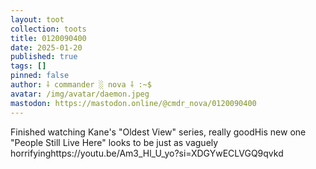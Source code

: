 ```yaml
---
layout: toot
collection: toots
title: 0120090400
date: 2025-01-20
published: true
tags: []
pinned: false
author: ⸸ commander ░ nova ⸸ :~$
avatar: /img/avatar/daemon.jpeg
mastodon: https://mastodon.online/@cmdr_nova/0120090400
---
```


Finished watching Kane's "Oldest View" series, really goodHis new one "People Still Live Here" looks to be just as vaguely horrifyinghttps://youtu.be/Am3_Hl_U_yo?si=XDGYwECLVGQ9qvkd
